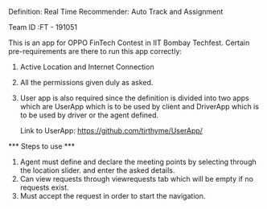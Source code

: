 Definition: Real Time Recommender: Auto Track and Assignment

Team ID :FT - 191051

This is an app for OPPO FinTech Contest in IIT Bombay Techfest.
Certain pre-requirements are there to run this app correctly:
1. Active Location and Internet Connection
2. All the permissions given duly as asked.
3. User app is also required since the definition is divided into two apps which are UserApp which is to be used by client
   and DriverApp which is to be used by driver or the agent defined.
   
   Link to UserApp:  https://github.com/tirthyme/UserApp/
   
   
***   Steps to use    ***
1. Agent must define and declare the meeting points by selecting through the location slider. and enter the asked details.
2. Can view requests through viewrequests tab which will be empty if no requests exist.
3. Must accept the request in order to start the navigation.
